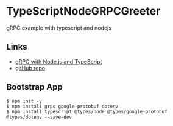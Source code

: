 # TypeScriptNodeGRPCGreeter

gRPC example with typescript and nodejs

## Links

- [gRPC with Node.js and TypeScript](https://adnanahmed.info/blog/2019/11/01/grpc-with-nodejs-typescript/)
- [gitHub repo](https://github.com/Idnan/ts-grpc-example)

## Bootstrap App

```shell
$ npm init -y
$ npm install grpc google-protobuf dotenv
$ npm install typescript @types/node @types/google-protobuf @types/dotenv --save-dev
```
